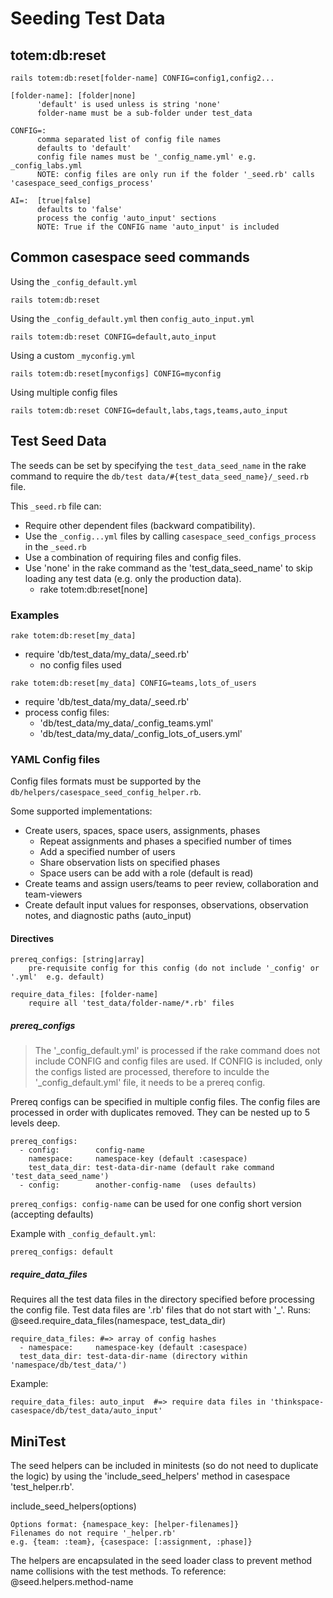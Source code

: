 # Seeding Test Data
## totem:db:reset
`rails totem:db:reset[folder-name] CONFIG=config1,config2...`

    [folder-name]: [folder|none]
          'default' is used unless is string 'none'
          folder-name must be a sub-folder under test_data

    CONFIG=:    
          comma separated list of config file names
          defaults to 'default'
          config file names must be '_config_name.yml' e.g. _config_labs.yml
          NOTE: config files are only run if the folder '_seed.rb' calls 'casespace_seed_configs_process'

    AI=:  [true|false]
          defaults to 'false'
          process the config 'auto_input' sections
          NOTE: True if the CONFIG name 'auto_input' is included

## Common casespace seed commands
Using the `_config_default.yml`

    rails totem:db:reset

Using the `_config_default.yml` then `config_auto_input.yml`

    rails totem:db:reset CONFIG=default,auto_input

Using a custom `_myconfig.yml`

    rails totem:db:reset[myconfigs] CONFIG=myconfig

Using multiple config files

    rails totem:db:reset CONFIG=default,labs,tags,teams,auto_input

## Test Seed Data
The seeds can be set by specifying the `test_data_seed_name` in the rake command to require the `db/test data/#{test_data_seed_name}/_seed.rb` file.

This `_seed.rb` file can:
* Require other dependent files (backward compatibility).
* Use the `_config...yml` files by calling `casespace_seed_configs_process` in the `_seed.rb`
* Use a combination of requiring files and config files.
* Use 'none' in the rake command as the 'test_data_seed_name' to skip loading any test data (e.g. only the production data).
  * rake totem:db:reset[none]

### Examples
`rake totem:db:reset[my_data]`
  * require 'db/test_data/my_data/_seed.rb' 
    * no config files used

`rake totem:db:reset[my_data] CONFIG=teams,lots_of_users`
  * require 'db/test_data/my_data/_seed.rb'
  * process config files:
    * 'db/test_data/my_data/_config_teams.yml'
    * 'db/test_data/my_data/_config_lots_of_users.yml'

### YAML Config files
Config files formats must be supported by the `db/helpers/casespace_seed_config_helper.rb`.

Some supported implementations:
  * Create users, spaces, space users, assignments, phases
    * Repeat assignments and phases a specified number of times
    * Add a specified number of users
    * Share observation lists on specified phases
    * Space users can be add with a role (default is read)
  * Create teams and assign users/teams to peer review, collaboration and team-viewers
  * Create default input values for responses, observations, observation notes, and diagnostic paths (auto_input)

#### Directives
    prereq_configs: [string|array] 
        pre-requisite config for this config (do not include '_config' or '.yml'  e.g. default)

    require_data_files: [folder-name]  
        require all 'test_data/folder-name/*.rb' files

##### prereq_configs
> The '_config_default.yml' is processed if the rake command does not include CONFIG and config files are used. If CONFIG is included, only the configs listed are processed, therefore to inculde the '_config_default.yml' file, it needs to be a prereq config.

Prereq configs can be specified in multiple config files. The config files are
processed in order with duplicates removed. They can be nested up to 5 levels deep.

    prereq_configs:
      - config:        config-name
        namespace:     namespace-key (default :casespace)
        test_data_dir: test-data-dir-name (default rake command 'test_data_seed_name')
      - config:        another-config-name  (uses defaults)

`prereq_configs: config-name` can be used for one config short version (accepting defaults)

Example with `_config_default.yml`:

    prereq_configs: default

##### require_data_files
Requires all the test data files in the directory specified before processing the config file.
Test data files are '.rb' files that do not start with '_'.
Runs: @seed.require_data_files(namespace, test_data_dir)

    require_data_files: #=> array of config hashes
      - namespace:     namespace-key (default :casespace)
      test_data_dir: test-data-dir-name (directory within 'namespace/db/test_data/')

Example:

    require_data_files: auto_input  #=> require data files in 'thinkspace-casespace/db/test_data/auto_input'


## MiniTest
  The seed helpers can be included in minitests (so do not need to duplicate the logic) by using
  the 'include_seed_helpers' method in casespace 'test_helper.rb'.

  include_seed_helpers(options)

    Options format: {namespace_key: [helper-filenames]}
    Filenames do not require '_helper.rb'
    e.g. {team: :team}, {casespace: [:assignment, :phase]}

  The helpers are encapsulated in the seed loader class to prevent method name collisions with the test methods.
  To reference: @seed.helpers.method-name